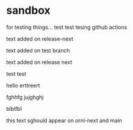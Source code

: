 # sandbox

for testing things...
test
test
tesing github actions

text added on release-next

text added on test branch

text added on release next

test test

hello
erttreert

fghhfg
jujghghj


blblfbl

this text sghould appear on ornl-next and main
